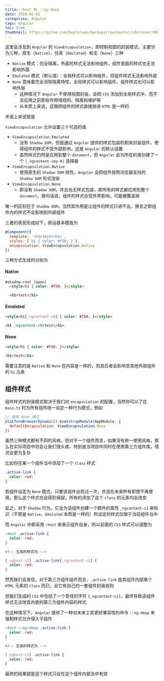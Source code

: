 ```yaml
---
title: :host 和 ::ng-deep
date: 2018-02-02
categories: Angular
tags: Angular
toc: true
thumbnail: https://gitee.com/heptaluan/backups/raw/master/cdn/cover/06.jpg
---
```


这里会涉及到 `Angular` 的 `ViewEncapsulation`，即控制视图的封装模式，主要分为三种，原生（`Native`）、仿真（`Emulated`）和无（`None`）三种

<!--more-->

* `Native` 模式：完全隔离，外面的样式无法影响组件，组件里面的样式也无法影响外面
* `Emulated` 模式（默认值）：全局样式可以影响组件，但组件样式无法影响外层
* `None` 意味着完全消除隔离特性，全局样式可以影响组件，组件样式也可以影响外层
  * 这种情况下 `Angular` 不使用视图封装，会把 `CSS` 添加到全局样式中，而不会应用之前那些作用域规则、隔离和保护等
  * 从本质上来说，这跟把组件的样式直接放进 `HTML` 是一样的

术语上来说就是

`ViewEncapsulation` 允许设置三个可选的值

* `ViewEncapsulation.Emulated`
  * 没有 `Shadow DOM`，但是通过 `Angular` 提供的样式包装机制来封装组件，使得组件的样式不受外部影响，这是 `Angular` 的默认设置
  * 虽然样式仍然是应用到整个 `document`，但 `Angular` 会为所在的类创建了一个 `[_ngcontent-cmy-0]` 选择器
* `ViewEncapsulation.Native`
  * 使用原生的 `Shadow DOM` 特性，`Angular` 会把组件按照浏览器支持的 `Shadow DOM` 形式渲染
* `ViewEncapsulation.None`
  * 即没有 `Shadow DOM`，并且也无样式包装，即所有的样式都应用到整个 `document`，换句话说，组件的样式会受外界影响，可能被覆盖掉

唯一的区别在于 `Shadow DOM`，当然其作用是让组件的样式只进不出，换言之即组件内的样式不会影响到外部组件

三者的表现形成如下，假设基本模版为

```js
@Component({
  template: `<h1>test</h1>`,
  styles: [`h1 { color: #f50; }`],
  encapsulation: ViewEncapsulation.Native
})
```

三种方式生成的分别为

#### Native

```html
#shadow-root (open)
  <style>h1 { color: #f50; }</style>

  <h1>test</h1>
```

#### Emulated

```html
<style>h1[_ngcontent-c0] { color: #f50; }</style>

<h1 _ngcontent-c0>test</h1>
```

#### None

```html
<style>h1 { color: #f50; }</style>

<h1>test</h1>
```

需要注意的是 `Native` 和 `None` 在内容是一样的，但其后者会影响至其他外部组件的 `h1` 元素






## 组件样式

组件样式的封装模式取决于我们对 `encapsulation` 的配置，当然你可以了在 `main.ts` 时为所有组件统一设定一种行为模式，例如

```js
// 使用 None 模式
platformBrowserDynamic().bootstrapModule(AppModule, {
  defaultEncapsulation: ViewEncapsulation.None
})
```

虽然三种模式都有不同的风格，但对于一个组件而言，如果没有统一使用风格，那么在实际项目中则会让我们很头疼，特别是当项目中同时在使用第三方组件库，情况会更为复杂

比如你在某一个组件当中添加了一个 `class` 样式

```css
.active-link {
  color: red;
}
```

若组件设定为 `None` 模式，只要该组件出现过一次，并且在未来所有即使不再使用，那么这个样式也会得到保留，所有的添加了这个 `class` 的元素均会改变

反之，对于 `Shadow` 行为，它会为该组件创建一个额外的属性 `_ngcontent-c1` 来标识（不管是 `Native`、`Emulated` 本质是一样的）所设定的样式仅限于当前组件当中

而 `Angular` 中即采用 `:host` 来表示组件自身，所以前面的 `CSS` 样式可以调整为

```css
:host .active-link {
  color: red;
}

<!-- 生成的样式为 -->

[_nghost-c1] .active-link[_ngcontent-c1] {
  color: red;
}
```

然而我们会发现，对于第三方组件组件而言，`.active-link` 是其组件内部某个 `HTML` 元素的 `class` 而已，且它有自己的一套组件封装规则

但我们生成的 `CSS` 中包括了一个奇怪的字符 `[_ngcontent-c1]`，最终导致该组件样式无法改变内嵌的第三方组件内容的样式

在这种情况下，`Angular` 提供了一种对未来工具更好兼容性的命令 `::ng-deep` 来强制样式允许侵入子组件

```css
:host ::ng-deep .active-link {
  color: red;
}

<!-- 生成的样式为 -->

[_nghost-c1] .active-link {
  color: red;
}
```

最终的结果就是这个样式只会在这个组件内部当中有效


